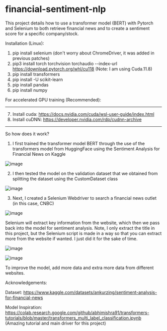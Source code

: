 # financial-sentiment-nlp

This project details how to use a transformer model (BERT) with Pytorch and Selenium to both retrieve financial news and to create a sentiment score for a specific company/stock.

Installation (Linux):

1. pip install selenium (don't worry about ChromeDriver, it was added in previous patches)
2. pip3 install torch torchvision torchaudio --index-url https://download.pytorch.org/whl/cu118 (Note: I am using Cuda.11.8)
3. pip install transformers
4. pip install -U scikit-learn
5. pip install pandas
6. pip install numpy

For accelerated GPU training (Recommended):

-----

7. Install cuda: https://docs.nvidia.com/cuda/wsl-user-guide/index.html 
8. Install cuDNN: https://developer.nvidia.com/rdp/cudnn-archive

-----

So how does it work?
1. I first trained the transformer model BERT through the use of the transformers model from HuggingFace using the Sentiment Analysis for Financial News on Kaggle

![image](https://github.com/hwu27/financial-sentiment-nlp/assets/130116077/ae184e71-5fcc-47f8-bac1-9c3c4f9f6af0)


2. I then tested the model on the validation dataset that we obtained from splitting the dataset using the CustomDataset class
   
![image](https://github.com/hwu27/financial-sentiment-nlp/assets/130116077/401fa95e-b30d-4417-8a4c-74cd3880ab13)

3. Next, I created a Selenium Webdriver to search a financial news outlet (in this case, CNBC)

![image](https://github.com/hwu27/financial-sentiment-nlp/assets/130116077/1f544edc-a083-4500-baad-b977e34bf716)

Selenium will extract key information from the website, which then we pass back into the model for sentiment analysis.
Note, I only extract the title in this project, but the Selenium script is made in a way so that you can extract more from the website if wanted. I just did it for the sake of time.

![image](https://github.com/hwu27/financial-sentiment-nlp/assets/130116077/1b8b1287-766f-4013-b893-1028dde301f0)


![image](https://github.com/hwu27/financial-sentiment-nlp/assets/130116077/2bd7f85e-3211-4df7-a97d-0c8ec2300ebb)

To improve the model, add more data and extra more data from different websites.

Acknowledgements:

Dataset: https://www.kaggle.com/datasets/ankurzing/sentiment-analysis-for-financial-news

Model Inspiration: https://colab.research.google.com/github/abhimishra91/transformers-tutorials/blob/master/transformers_multi_label_classification.ipynb (Amazing tutorial and main driver for this project)

